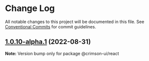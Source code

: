 # Change Log

All notable changes to this project will be documented in this file.
See [Conventional Commits](https://conventionalcommits.org) for commit guidelines.

## [1.0.10-alpha.1](https://github.com/gabrieloureiro/-crimson-ui/compare/@crimson-ui/react@1.0.10-alpha.0...@crimson-ui/react@1.0.10-alpha.1) (2022-08-31)

**Note:** Version bump only for package @crimson-ui/react
